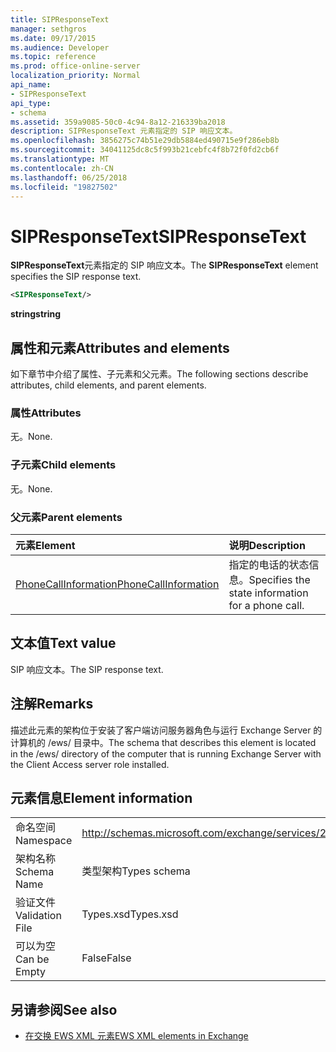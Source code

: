 ```yaml
---
title: SIPResponseText
manager: sethgros
ms.date: 09/17/2015
ms.audience: Developer
ms.topic: reference
ms.prod: office-online-server
localization_priority: Normal
api_name:
- SIPResponseText
api_type:
- schema
ms.assetid: 359a9085-50c0-4c94-8a12-216339ba2018
description: SIPResponseText 元素指定的 SIP 响应文本。
ms.openlocfilehash: 3856275c74b51e29db5884ed490715e9f286eb8b
ms.sourcegitcommit: 34041125dc8c5f993b21cebfc4f8b72f0fd2cb6f
ms.translationtype: MT
ms.contentlocale: zh-CN
ms.lasthandoff: 06/25/2018
ms.locfileid: "19827502"
---
```

# <a name="sipresponsetext"></a><span data-ttu-id="db9b1-103">SIPResponseText</span><span class="sxs-lookup"><span data-stu-id="db9b1-103">SIPResponseText</span></span>

<span data-ttu-id="db9b1-104">**SIPResponseText**元素指定的 SIP 响应文本。</span><span class="sxs-lookup"><span data-stu-id="db9b1-104">The **SIPResponseText** element specifies the SIP response text.</span></span> 
  
```xml
<SIPResponseText/>
```

 <span data-ttu-id="db9b1-105">**string**</span><span class="sxs-lookup"><span data-stu-id="db9b1-105">**string**</span></span>
## <a name="attributes-and-elements"></a><span data-ttu-id="db9b1-106">属性和元素</span><span class="sxs-lookup"><span data-stu-id="db9b1-106">Attributes and elements</span></span>

<span data-ttu-id="db9b1-107">如下章节中介绍了属性、子元素和父元素。</span><span class="sxs-lookup"><span data-stu-id="db9b1-107">The following sections describe attributes, child elements, and parent elements.</span></span>
  
### <a name="attributes"></a><span data-ttu-id="db9b1-108">属性</span><span class="sxs-lookup"><span data-stu-id="db9b1-108">Attributes</span></span>

<span data-ttu-id="db9b1-109">无。</span><span class="sxs-lookup"><span data-stu-id="db9b1-109">None.</span></span>
  
### <a name="child-elements"></a><span data-ttu-id="db9b1-110">子元素</span><span class="sxs-lookup"><span data-stu-id="db9b1-110">Child elements</span></span>

<span data-ttu-id="db9b1-111">无。</span><span class="sxs-lookup"><span data-stu-id="db9b1-111">None.</span></span>
  
### <a name="parent-elements"></a><span data-ttu-id="db9b1-112">父元素</span><span class="sxs-lookup"><span data-stu-id="db9b1-112">Parent elements</span></span>

|<span data-ttu-id="db9b1-113">**元素**</span><span class="sxs-lookup"><span data-stu-id="db9b1-113">**Element**</span></span>|<span data-ttu-id="db9b1-114">**说明**</span><span class="sxs-lookup"><span data-stu-id="db9b1-114">**Description**</span></span>|
|:-----|:-----|
|[<span data-ttu-id="db9b1-115">PhoneCallInformation</span><span class="sxs-lookup"><span data-stu-id="db9b1-115">PhoneCallInformation</span></span>](phonecallinformation.md) <br/> |<span data-ttu-id="db9b1-116">指定的电话的状态信息。</span><span class="sxs-lookup"><span data-stu-id="db9b1-116">Specifies the state information for a phone call.</span></span>  <br/> |
   
## <a name="text-value"></a><span data-ttu-id="db9b1-117">文本值</span><span class="sxs-lookup"><span data-stu-id="db9b1-117">Text value</span></span>

<span data-ttu-id="db9b1-118">SIP 响应文本。</span><span class="sxs-lookup"><span data-stu-id="db9b1-118">The SIP response text.</span></span>
  
## <a name="remarks"></a><span data-ttu-id="db9b1-119">注解</span><span class="sxs-lookup"><span data-stu-id="db9b1-119">Remarks</span></span>

<span data-ttu-id="db9b1-120">描述此元素的架构位于安装了客户端访问服务器角色与运行 Exchange Server 的计算机的 /ews/ 目录中。</span><span class="sxs-lookup"><span data-stu-id="db9b1-120">The schema that describes this element is located in the /ews/ directory of the computer that is running Exchange Server with the Client Access server role installed.</span></span>
  
## <a name="element-information"></a><span data-ttu-id="db9b1-121">元素信息</span><span class="sxs-lookup"><span data-stu-id="db9b1-121">Element information</span></span>

|||
|:-----|:-----|
|<span data-ttu-id="db9b1-122">命名空间</span><span class="sxs-lookup"><span data-stu-id="db9b1-122">Namespace</span></span>  <br/> |http://schemas.microsoft.com/exchange/services/2006/types  <br/> |
|<span data-ttu-id="db9b1-123">架构名称</span><span class="sxs-lookup"><span data-stu-id="db9b1-123">Schema Name</span></span>  <br/> |<span data-ttu-id="db9b1-124">类型架构</span><span class="sxs-lookup"><span data-stu-id="db9b1-124">Types schema</span></span>  <br/> |
|<span data-ttu-id="db9b1-125">验证文件</span><span class="sxs-lookup"><span data-stu-id="db9b1-125">Validation File</span></span>  <br/> |<span data-ttu-id="db9b1-126">Types.xsd</span><span class="sxs-lookup"><span data-stu-id="db9b1-126">Types.xsd</span></span>  <br/> |
|<span data-ttu-id="db9b1-127">可以为空</span><span class="sxs-lookup"><span data-stu-id="db9b1-127">Can be Empty</span></span>  <br/> |<span data-ttu-id="db9b1-128">False</span><span class="sxs-lookup"><span data-stu-id="db9b1-128">False</span></span>  <br/> |
   
## <a name="see-also"></a><span data-ttu-id="db9b1-129">另请参阅</span><span class="sxs-lookup"><span data-stu-id="db9b1-129">See also</span></span>



- [<span data-ttu-id="db9b1-130">在交换 EWS XML 元素</span><span class="sxs-lookup"><span data-stu-id="db9b1-130">EWS XML elements in Exchange</span></span>](ews-xml-elements-in-exchange.md)

